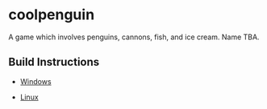 # coolpenguin

A game which involves penguins, cannons, fish, and ice cream. Name TBA.

## Build Instructions

- [Windows](./proj.win32/README.md)

- [Linux](./proj.linux/README.md)
